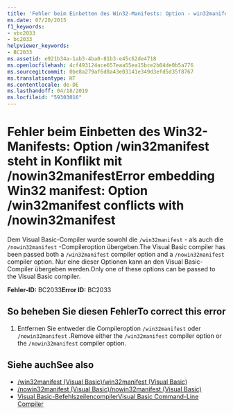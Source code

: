 ```yaml
---
title: 'Fehler beim Einbetten des Win32-Manifests: Option - win32manifest steht in Konflikt mit - nowin32manifest'
ms.date: 07/20/2015
f1_keywords:
- vbc2033
- bc2033
helpviewer_keywords:
- BC2033
ms.assetid: e921b34a-1ab3-4ba0-81b3-e45c62de4718
ms.openlocfilehash: 4cf493124ace657eaa55ea15bce2b04de0b5a776
ms.sourcegitcommit: 0be8a279af6d8a43e03141e349d3efd5d35f8767
ms.translationtype: HT
ms.contentlocale: de-DE
ms.lasthandoff: 04/18/2019
ms.locfileid: "59303016"
---
```

# <a name="error-embedding-win32-manifest-option-win32manifest-conflicts-with-nowin32manifest"></a><span data-ttu-id="1ed67-102">Fehler beim Einbetten des Win32-Manifests: Option /win32manifest steht in Konflikt mit /nowin32manifest</span><span class="sxs-lookup"><span data-stu-id="1ed67-102">Error embedding Win32 manifest: Option /win32manifest conflicts with /nowin32manifest</span></span>
<span data-ttu-id="1ed67-103">Dem Visual Basic-Compiler wurde sowohl die `/win32manifest` - als auch die `/nowin32manifest` -Compileroption übergeben.</span><span class="sxs-lookup"><span data-stu-id="1ed67-103">The Visual Basic compiler has been passed both a `/win32manifest` compiler option and a `/nowin32manifest` compiler option.</span></span> <span data-ttu-id="1ed67-104">Nur eine dieser Optionen kann an den Visual Basic-Compiler übergeben werden.</span><span class="sxs-lookup"><span data-stu-id="1ed67-104">Only one of these options can be passed to the Visual Basic compiler.</span></span>  
  
 <span data-ttu-id="1ed67-105">**Fehler-ID:** BC2033</span><span class="sxs-lookup"><span data-stu-id="1ed67-105">**Error ID:** BC2033</span></span>  
  
## <a name="to-correct-this-error"></a><span data-ttu-id="1ed67-106">So beheben Sie diesen Fehler</span><span class="sxs-lookup"><span data-stu-id="1ed67-106">To correct this error</span></span>  
  
1. <span data-ttu-id="1ed67-107">Entfernen Sie entweder die Compileroption `/win32manifest` oder `/nowin32manifest` .</span><span class="sxs-lookup"><span data-stu-id="1ed67-107">Remove either the `/win32manifest` compiler option or the `/nowin32manifest` compiler option.</span></span>  
  
## <a name="see-also"></a><span data-ttu-id="1ed67-108">Siehe auch</span><span class="sxs-lookup"><span data-stu-id="1ed67-108">See also</span></span>

- [<span data-ttu-id="1ed67-109">/win32manifest (Visual Basic)</span><span class="sxs-lookup"><span data-stu-id="1ed67-109">/win32manifest (Visual Basic)</span></span>](../../visual-basic/reference/command-line-compiler/win32manifest.md)
- [<span data-ttu-id="1ed67-110">/nowin32manifest (Visual Basic)</span><span class="sxs-lookup"><span data-stu-id="1ed67-110">/nowin32manifest (Visual Basic)</span></span>](../../visual-basic/reference/command-line-compiler/nowin32manifest.md)
- [<span data-ttu-id="1ed67-111">Visual Basic-Befehlszeilencompiler</span><span class="sxs-lookup"><span data-stu-id="1ed67-111">Visual Basic Command-Line Compiler</span></span>](../../visual-basic/reference/command-line-compiler/index.md)
